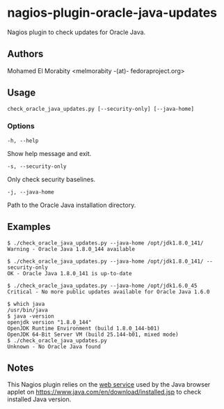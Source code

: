 # nagios-plugin-oracle-java-updates

Nagios plugin to check updates for Oracle Java.

## Authors

Mohamed El Morabity <melmorabity -(at)- fedoraproject.org>

## Usage

    check_oracle_java_updates.py [--security-only] [--java-home]

### Options

    -h, --help

Show help message and exit.

    -s, --security-only

Only check security baselines.

    -j, --java-home

Path to the Oracle Java installation directory.

## Examples

    $ ./check_oracle_java_updates.py --java-home /opt/jdk1.8.0_141/
    Warning - Oracle Java 1.8.0_144 available

    $ ./check_oracle_java_updates.py --java-home /opt/jdk1.8.0_141/ --security-only
    OK - Oracle Java 1.8.0_141 is up-to-date

    $ ./check_oracle_java_updates.py --java-home /opt/jdk1.6.0_45
    Critical - No more public updates available for Oracle Java 1.6.0

    $ which java
    /usr/bin/java
    $ java -version
    openjdk version "1.8.0_144"
    OpenJDK Runtime Environment (build 1.8.0_144-b01)
    OpenJDK 64-Bit Server VM (build 25.144-b01, mixed mode)
    $ ./check_oracle_java_updates.py
    Unknown - No Oracle Java found

## Notes

This Nagios plugin relies on the [web service](https://java.com/applet/javaLatestVersion.xml) used by the Java browser applet on https://www.java.com/en/download/installed.jsp to check installed Java version.
